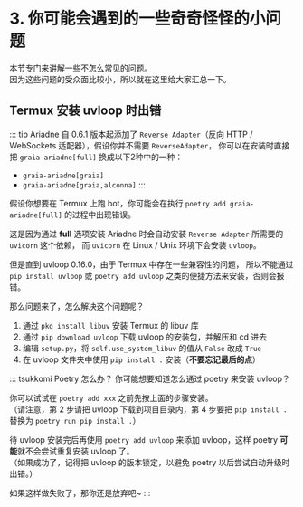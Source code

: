 # 3. 你可能会遇到的一些奇奇怪怪的小问题

本节专门来讲解一些不怎么常见的问题。  
因为这些问题的受众面比较小，所以就在这里给大家汇总一下。

## Termux 安装 uvloop 时出错

::: tip
Ariadne 自 0.6.1 版本起添加了 `Reverse Adapter`（反向 HTTP / WebSockets 适配器），假设你并不需要 `ReverseAdapter`，
你可以在安装时直接把 `graia-ariadne[full]` 换成以下2种中的一种：

- `graia-ariadne[graia]`
- `graia-ariadne[graia,alconna]`
:::

假设你想要在 Termux 上跑 bot，你可能会在执行 `poetry add graia-ariadne[full]` 的过程中出现错误。

这是因为通过 **full** 选项安装 Ariadne 时会自动安装 `Reverse Adapter` 所需要的 `uvicorn` 这个依赖，
而 `uvicorn` 在 Linux / Unix 环境下会安装 `uvloop`。

但是直到 uvloop 0.16.0，由于 Termux 中存在一些兼容性的问题，
所以不能通过 `pip install uvloop` 或 `poetry add uvloop` 之类的便捷方法来安装，否则会报错。

那么问题来了，怎么解决这个问题呢？

1. 通过 `pkg install libuv` 安装 Termux 的 libuv 库
2. 通过 `pip download uvloop` 下载 uvloop 的安装包，并解压和 cd 进去
3. 编辑 `setup.py`，将 `self.use_system_libuv` 的值从 `False` 改成 `True`
4. 在 uvloop 文件夹中使用 `pip install .` 安装（**不要忘记最后的点**）

::: tsukkomi Poetry 怎么办？
你可能想要知道怎么通过 poetry 来安装 uvloop？

你可以试试在 `poetry add xxx` 之前先按上面的步骤安装。  
（请注意，第 2 步请把 uvloop 下载到项目目录内，第 4 步要把 `pip install .` 替换为 `poetry run pip install .`）

待 uvloop 安装完后再使用 `poetry add uvloop` 来添加 uvloop，这样 poetry **可能**就不会尝试重复安装 uvloop 了。  
（如果成功了，记得把 uvloop 的版本锁定，以避免 poetry 以后尝试自动升级时出错。）

如果这样做失败了，那你还是放弃吧~
:::
